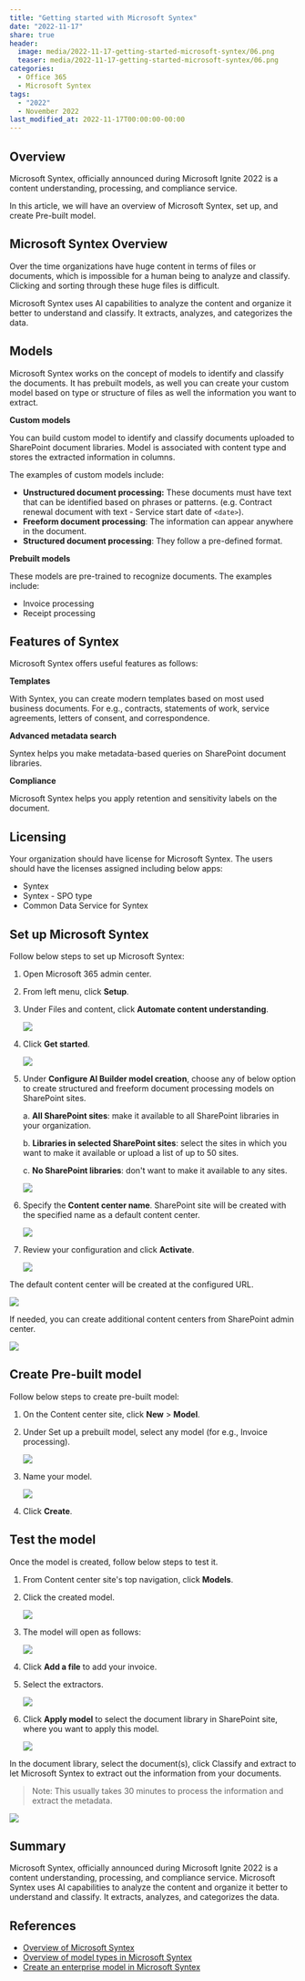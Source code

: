 ```yaml
---
title: "Getting started with Microsoft Syntex"
date: "2022-11-17"
share: true
header:
  image: media/2022-11-17-getting-started-microsoft-syntex/06.png
  teaser: media/2022-11-17-getting-started-microsoft-syntex/06.png
categories:
  - Office 365
  - Microsoft Syntex
tags:
  - "2022"
  - November 2022
last_modified_at: 2022-11-17T00:00:00-00:00
---
```

## Overview

Microsoft Syntex, officially announced during Microsoft Ignite 2022 is a content understanding, processing, and compliance service.

In this article, we will have an overview of Microsoft Syntex, set up, and create Pre-built model.

## Microsoft Syntex Overview

Over the time organizations have huge content in terms of files or documents, which is impossible for a human being to analyze and classify. Clicking and sorting through these huge files is difficult.

Microsoft Syntex uses AI capabilities to analyze the content and organize it better to understand and classify. It extracts, analyzes, and categorizes the data.


## Models

Microsoft Syntex works on the concept of models to identify and classify the documents. It has prebuilt models, as well you can create your custom model based on type or structure of files as well the information you want to extract.


**Custom models**

You can build custom model to identify and classify documents uploaded to SharePoint document libraries. Model is associated with content type and stores the extracted information in columns.

The examples of custom models include:

- **Unstructured document processing:** These documents must have text that can be identified based on phrases or patterns. (e.g. Contract renewal document with text - Service start date of `<date>`).
- **Freeform document processing**: The information can appear anywhere in the document.
- **Structured document processing**: They follow a pre-defined format.


**Prebuilt models**

These models are pre-trained to recognize documents. The examples include:

- Invoice processing
- Receipt processing


## Features of Syntex

Microsoft Syntex offers useful features as follows:

**Templates**

With Syntex, you can create modern templates based on most used business documents. For e.g., contracts, statements of work, service agreements, letters of consent, and correspondence.

**Advanced metadata search**

Syntex helps you make metadata-based queries on SharePoint document libraries.

**Compliance**

Microsoft Syntex helps you apply retention and sensitivity labels on the document.


## Licensing

Your organization should have license for Microsoft Syntex. The users should have the licenses assigned including below apps:

- Syntex
- Syntex - SPO type
- Common Data Service for Syntex


## Set up Microsoft Syntex

Follow below steps to set up Microsoft Syntex:

1. Open Microsoft 365 admin center.
2. From left menu, click **Setup**.
3. Under Files and content, click **Automate content understanding**.

    ![](/media/2022-11-17-getting-started-microsoft-syntex/01.png)

4. Click **Get started**.

    ![](/media/2022-11-17-getting-started-microsoft-syntex/02.png)

5. Under **Configure AI Builder model creation**, choose any of below option to create structured and freeform document processing models on SharePoint sites.

    a. **All SharePoint sites**: make it available to all SharePoint libraries in your organization.

    b. **Libraries in selected SharePoint sites**: select the sites in which you want to make it available or upload a list of up to 50 sites.

    c. **No SharePoint libraries**: don't want to make it available to any sites.

    ![](/media/2022-11-17-getting-started-microsoft-syntex/03.png)

6. Specify the **Content center name**. SharePoint site will be created with the specified name as a default content center.

    ![](/media/2022-11-17-getting-started-microsoft-syntex/04.png)

7. Review your configuration and click **Activate**.

    ![](/media/2022-11-17-getting-started-microsoft-syntex/05.png)

The default content center will be created at the configured URL.

![](/media/2022-11-17-getting-started-microsoft-syntex/06.png)

If needed, you can create additional content centers from SharePoint admin center.

![](/media/2022-11-17-getting-started-microsoft-syntex/07.png)


## Create Pre-built model

Follow below steps to create pre-built model:

1. On the Content center site, click **New** > **Model**.
2. Under Set up a prebuilt model, select any model (for e.g., Invoice processing).

    ![](/media/2022-11-17-getting-started-microsoft-syntex/08.png)

3. Name your model.

    ![](/media/2022-11-17-getting-started-microsoft-syntex/09.png)

4. Click **Create**.


## Test the model

Once the model is created, follow below steps to test it.

1. From Content center site's top navigation, click **Models**.
2. Click the created model.

    ![](/media/2022-11-17-getting-started-microsoft-syntex/10.png)

3. The model will open as follows:

    ![](/media/2022-11-17-getting-started-microsoft-syntex/11.png)

4. Click **Add a file** to add your invoice.
5. Select the extractors.

    ![](/media/2022-11-17-getting-started-microsoft-syntex/12.png)

6. Click **Apply model** to select the document library in SharePoint site, where you want to apply this model.

    ![](/media/2022-11-17-getting-started-microsoft-syntex/13.png)

In the document library, select the document(s), click Classify and extract to let Microsoft Syntex to extract out the information from your documents. 

> Note:
> This usually takes 30 minutes to process the information and extract the metadata.

![](/media/2022-11-17-getting-started-microsoft-syntex/14.png)


## Summary

Microsoft Syntex, officially announced during Microsoft Ignite 2022 is a content understanding, processing, and compliance service. Microsoft Syntex uses AI capabilities to analyze the content and organize it better to understand and classify. It extracts, analyzes, and categorizes the data.


## References

- [Overview of Microsoft Syntex](https://learn.microsoft.com/en-us/microsoft-365/contentunderstanding/syntex-overview?WT.mc_id=M365-MVP-5003693)
- [Overview of model types in Microsoft Syntex](https://learn.microsoft.com/en-us/microsoft-365/contentunderstanding/model-types-overview?WT.mc_id=M365-MVP-5003693)
- [Create an enterprise model in Microsoft Syntex](https://learn.microsoft.com/en-us/microsoft-365/contentunderstanding/create-syntex-model?WT.mc_id=M365-MVP-5003693)
